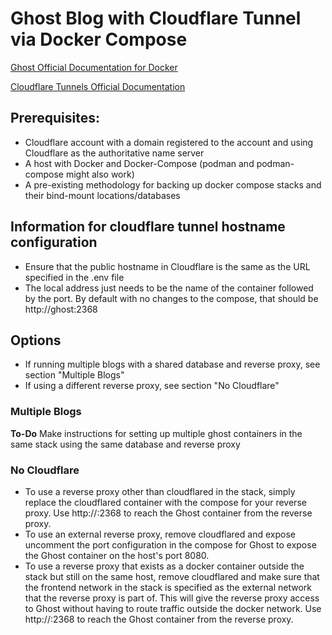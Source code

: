 # Ghost Blog with Cloudflare Tunnel via Docker Compose

[Ghost Official Documentation for Docker](https://hub.docker.com/_/ghost)

[Cloudflare Tunnels Official Documentation](https://developers.cloudflare.com/cloudflare-one/connections/connect-networks/get-started/create-remote-tunnel/)

## Prerequisites:
- Cloudflare account with a domain registered to the account and using Cloudflare as the authoritative name server
- A host with Docker and Docker-Compose (podman and podman-compose might also work)
- A pre-existing methodology for backing up docker compose stacks and their bind-mount locations/databases

## Information for cloudflare tunnel hostname configuration
- Ensure that the public hostname in Cloudflare is the same as the URL specified in the .env file
- The local address just needs to be the name of the container followed by the port. By default with no changes to the compose, that should be http://ghost:2368

## Options
- If running multiple blogs with a shared database and reverse proxy, see section "Multiple Blogs"
- If using a different reverse proxy, see section "No Cloudflare"

### Multiple Blogs
**To-Do** Make instructions for setting up multiple ghost containers in the same stack using the same database and reverse proxy

### No Cloudflare
- To use a reverse proxy other than cloudflared in the stack, simply replace the cloudflared container with the compose for your reverse proxy. Use http://<containername>:2368 to reach the Ghost container from the reverse proxy.
- To use an external reverse proxy, remove cloudflared and expose uncomment the port configuration in the compose for Ghost to expose the Ghost container on the host's port 8080.
- To use a reverse proxy that exists as a docker container outside the stack but still on the same host, remove cloudflared and make sure that the frontend network in the stack is specified as the external network that the reverse proxy is part of. This will give the reverse proxy access to Ghost without having to route traffic outside the docker network. Use http://<containername>:2368 to reach the Ghost container from the reverse proxy.
